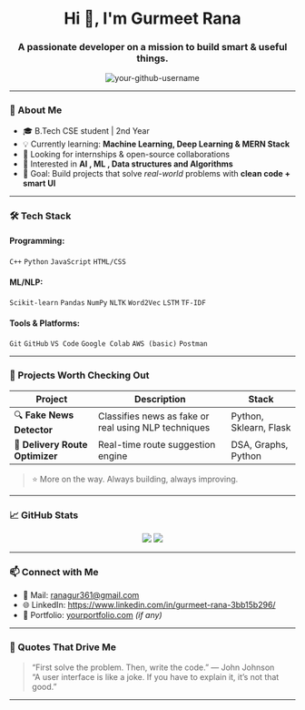 <h1 align="center">Hi 👋, I'm Gurmeet Rana</h1>
<h3 align="center">A passionate developer on a mission to build smart & useful things.</h3>

<p align="center">
  <img src="https://komarev.com/ghpvc/?username=your-github-username&label=Profile%20views&color=0e75b6&style=flat" alt="your-github-username" />
</p>

---

### 🚀 About Me

- 🎓 B.Tech CSE student | 2nd Year  
- 💡 Currently learning: **Machine Learning, Deep Learning & MERN Stack**  
- 💼 Looking for internships & open-source collaborations  
- 🧠 Interested in **AI , ML , Data structures and Algorithms**  
- 🎯 Goal: Build projects that solve *real-world* problems with **clean code + smart UI**

---

### 🛠️ Tech Stack

#### Programming:
`C++` `Python` `JavaScript` `HTML/CSS`

#### ML/NLP:
`Scikit-learn` `Pandas` `NumPy` `NLTK` `Word2Vec` `LSTM` `TF-IDF`

#### Tools & Platforms:
`Git` `GitHub` `VS Code` `Google Colab` `AWS (basic)`  `Postman`

---

### 🧠 Projects Worth Checking Out

| Project | Description | Stack |
|--------|-------------|--------|
| 🔍 **Fake News Detector** | Classifies news as fake or real using NLP techniques | Python, Sklearn, Flask |    
| 🧭 **Delivery Route Optimizer** | Real-time route suggestion engine | DSA, Graphs, Python |

> ⭐ More on the way. Always building, always improving.

---

### 📈 GitHub Stats

<p align="center">
  <img src="https://github-readme-stats.vercel.app/api?username=your-github-username&show_icons=true&theme=tokyonight" />
  <img src="https://github-readme-streak-stats.herokuapp.com?user=your-github-username&theme=tokyonight" />
</p>

---

### 📫 Connect with Me

- 📧 Mail: ranagur361@gmail.com
- 🌐 LinkedIn: https://www.linkedin.com/in/gurmeet-rana-3bb15b296/
- 📝 Portfolio: [yourportfolio.com](https://yourportfolio.com) *(if any)*

---

### 🧠 Quotes That Drive Me

> “First solve the problem. Then, write the code.” — John Johnson  
> “A user interface is like a joke. If you have to explain it, it’s not that good.”

---


